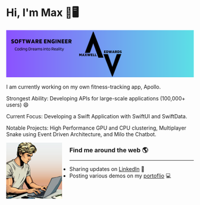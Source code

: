 # Hi, I'm Max 👋🖥️

![banner](./images/banner.png)

<!-- <img src="./images/banner.png" alt="banner that says Maxwell Edwards - Software Engineer" width="600" height="300"> -->

I am currently working on my own fitness-tracking app, Apollo.

Strongest Ability: Developing APIs for large-scale applications (100,000+ users) 😄

Current Focus: Developing a Swift Application with SwiftUI and SwiftData.

Notable Projects: High Performance GPU and CPU clustering, Multiplayer Snake using Event Driven Architecture, and Milo the Chatbot.

<a href="https://maxedwards.io/"><img align="left" height="150" src="./images/blonde-programmer.png" style="max-width: 100%; display: inline-block; margin-right: 20px"></a>

### Find me around the web 🌎

<hr style="margin-top:-5px; margin-bottom: 5px;">

- Sharing updates on [LinkedIn](https://linkedin.com/in/maxwell-edwards20/) 💼
- Posting various demos on my [portoflio](https://maxedwards.io) 💻
